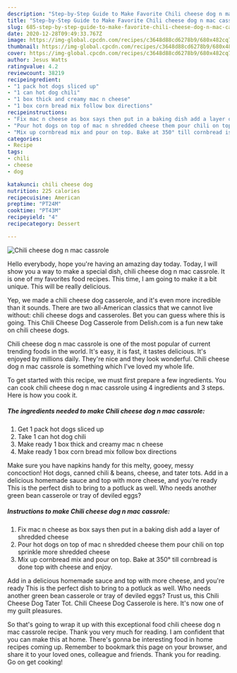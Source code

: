 ```yaml
---
description: "Step-by-Step Guide to Make Favorite Chili cheese dog n mac cassrole"
title: "Step-by-Step Guide to Make Favorite Chili cheese dog n mac cassrole"
slug: 685-step-by-step-guide-to-make-favorite-chili-cheese-dog-n-mac-cassrole
date: 2020-12-28T09:49:33.767Z
image: https://img-global.cpcdn.com/recipes/c3648d88cd6278b9/680x482cq70/chili-cheese-dog-n-mac-cassrole-recipe-main-photo.jpg
thumbnail: https://img-global.cpcdn.com/recipes/c3648d88cd6278b9/680x482cq70/chili-cheese-dog-n-mac-cassrole-recipe-main-photo.jpg
cover: https://img-global.cpcdn.com/recipes/c3648d88cd6278b9/680x482cq70/chili-cheese-dog-n-mac-cassrole-recipe-main-photo.jpg
author: Jesus Watts
ratingvalue: 4.2
reviewcount: 38219
recipeingredient:
- "1 pack hot dogs sliced up"
- "1 can hot dog chili"
- "1 box thick and creamy mac n cheese"
- "1 box corn bread mix follow box directions"
recipeinstructions:
- "Fix mac n cheese as box says then put in a baking dish add a layer of shredded cheese"
- "Pour hot dogs on top of mac n shredded cheese them pour chili on top sprinkle more shredded cheese"
- "Mix up cornbread mix and pour on top. Bake at 350° till cornbread is done top with cheese and enjoy."
categories:
- Recipe
tags:
- chili
- cheese
- dog

katakunci: chili cheese dog 
nutrition: 225 calories
recipecuisine: American
preptime: "PT24M"
cooktime: "PT43M"
recipeyield: "4"
recipecategory: Dessert

---
```



![Chili cheese dog n mac cassrole](https://img-global.cpcdn.com/recipes/c3648d88cd6278b9/680x482cq70/chili-cheese-dog-n-mac-cassrole-recipe-main-photo.jpg)

Hello everybody, hope you're having an amazing day today. Today, I will show you a way to make a special dish, chili cheese dog n mac cassrole. It is one of my favorites food recipes. This time, I am going to make it a bit unique. This will be really delicious.

Yep, we made a chili cheese dog casserole, and it&#39;s even more incredible than it sounds. There are two all-American classics that we cannot live without: chili cheese dogs and casseroles. Bet you can guess where this is going. This Chili Cheese Dog Casserole from Delish.com is a fun new take on chili cheese dogs.

Chili cheese dog n mac cassrole is one of the most popular of current trending foods in the world. It's easy, it is fast, it tastes delicious. It's enjoyed by millions daily. They're nice and they look wonderful. Chili cheese dog n mac cassrole is something which I've loved my whole life.


To get started with this recipe, we must first prepare a few ingredients. You can cook chili cheese dog n mac cassrole using 4 ingredients and 3 steps. Here is how you cook it.

<!--inarticleads1-->

##### The ingredients needed to make Chili cheese dog n mac cassrole:

1. Get 1 pack hot dogs sliced up
1. Take 1 can hot dog chili
1. Make ready 1 box thick and creamy mac n cheese
1. Make ready 1 box corn bread mix follow box directions


Make sure you have napkins handy for this melty, gooey, messy concoction! Hot dogs, canned chili &amp; beans, cheese, and tater tots. Add in a delicious homemade sauce and top with more cheese, and you&#39;re ready This is the perfect dish to bring to a potluck as well. Who needs another green bean casserole or tray of deviled eggs? 

<!--inarticleads2-->

##### Instructions to make Chili cheese dog n mac cassrole:

1. Fix mac n cheese as box says then put in a baking dish add a layer of shredded cheese
1. Pour hot dogs on top of mac n shredded cheese them pour chili on top sprinkle more shredded cheese
1. Mix up cornbread mix and pour on top. Bake at 350° till cornbread is done top with cheese and enjoy.


Add in a delicious homemade sauce and top with more cheese, and you&#39;re ready This is the perfect dish to bring to a potluck as well. Who needs another green bean casserole or tray of deviled eggs? Trust us, this Chili Cheese Dog Tater Tot. Chili Cheese Dog Casserole is here. It&#39;s now one of my guilt pleasures. 

So that's going to wrap it up with this exceptional food chili cheese dog n mac cassrole recipe. Thank you very much for reading. I am confident that you can make this at home. There's gonna be interesting food in home recipes coming up. Remember to bookmark this page on your browser, and share it to your loved ones, colleague and friends. Thank you for reading. Go on get cooking!
